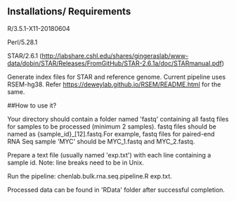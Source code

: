 ## Installations/ Requirements

R/3.5.1-X11-20180604

Perl/5.28.1

STAR/2.6.1 (http://labshare.cshl.edu/shares/gingeraslab/www-data/dobin/STAR/Releases/FromGitHub/STAR-2.6.1a/doc/STARmanual.pdf)

Generate index files for STAR and reference genome. Current pipeline uses RSEM-hg38. 
Refer https://deweylab.github.io/RSEM/README.html for the same.


##How to use it?

Your directory should contain a folder named 'fastq' containing all fastq files for samples to be processed (minimum 2 samples).
fastq files should be named as {sample_id}_[12].fastq.For example, fastq files for paired-end RNA Seq sample 'MYC' should be MYC_1.fastq and MYC_2.fastq.

Prepare a text file (usually named 'exp.txt') with each line containing a sample id. Note: line breaks need to be in Unix.

Run the pipeline: chenlab.bulk.rna.seq.pipeline.R exp.txt.
 
Processed data can be found in 'RData' folder after successful completion. 
